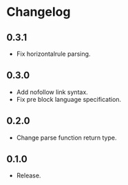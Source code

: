 # Changelog

## 0.3.1

- Fix horizontalrule parsing.

## 0.3.0

- Add nofollow link syntax.
- Fix pre block language specification.

## 0.2.0

- Change parse function return type.

## 0.1.0

- Release.
